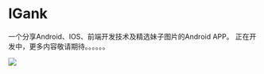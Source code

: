 # IGank
一个分享Android、IOS、前端开发技术及精选妹子图片的Android APP。
正在开发中，更多内容敬请期待。。。。。。

![](https://github.com/LehmanHe/IGank/raw/master/igank.png=400x600)
